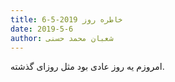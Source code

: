 ```yaml
---
title: خاطره روز 2019-5-6
date: 2019-5-6
author: شعبان محمد حسنی
---
```


امروزم یه روز عادی بود مثل روزای گذشته.